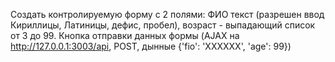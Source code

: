 Создать контролируемую форму с 2 полями: ФИО текст (разрешен ввод Кириллицы, Латиницы, дефис, пробел), возраст - выпадающий список от 3 до 99. Кнопка отправки данных формы (AJAX на http://127.0.0.1:3003/api, POST, дынные {'fio': 'XXXXXX', 'age': 99})
